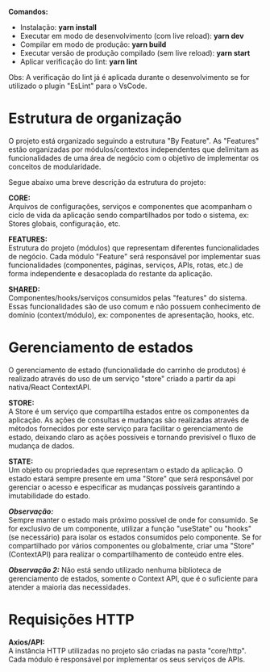 **Comandos:**

- Instalação: **yarn install**
- Executar em modo de desenvolvimento (com live reload): **yarn dev**
- Compilar em modo de produção: **yarn build**
- Executar versão de produção compilado (sem live reload): **yarn start**
- Aplicar verificação do lint: **yarn lint**

Obs: A verificação do lint já é aplicada durante o desenvolvimento se for utilizado o plugin "EsLint" para o VsCode.

# Estrutura de organização

O projeto está organizado seguindo a estrutura "By Feature". As "Features" estão organizadas por módulos/contextos independentes que delimitam as funcionalidades de uma área de negócio com o objetivo de implementar os conceitos de modularidade.

Segue abaixo uma breve descrição da estrutura do projeto:

**CORE:**  
Arquivos de configurações, serviços e componentes que acompanham o ciclo de vida da aplicação sendo compartilhados por todo o sistema, ex: Stores globais, configuração, etc.

**FEATURES:**  
Estrutura do projeto (módulos) que representam diferentes funcionalidades de negócio. Cada módulo "Feature" será responsável por implementar suas funcionalidades (componentes, páginas, serviços, APIs, rotas, etc.) de forma independente e desacoplada do restante da aplicação. 

**SHARED:**  
Componentes/hooks/serviços consumidos pelas "features" do sistema. Essas funcionalidades são de uso comum e não possuem conhecimento de domínio (context/módulo), ex: componentes de apresentação, hooks, etc.

# Gerenciamento de estados

O gerenciamento de estado (funcionalidade do carrinho de produtos) é realizado através do uso de um serviço "store" criado a partir da api nativa/React ContextAPI.

**STORE:**  
A Store é um serviço que compartilha estados entre os componentes da aplicação. As ações de consultas e mudanças são realizadas através de métodos fornecidos por este serviço para facilitar o gerenciamento de estado, deixando claro as ações possíveis e tornando previsível o fluxo de mudança de dados.

**STATE:**  
Um objeto ou propriedades que representam o estado da aplicação. O estado estará sempre presente em uma "Store" que será responsável por gerenciar o acesso e especificar as mudanças possíveis garantindo a imutabilidade do estado.

**_Observação:_**  
Sempre manter o estado mais próximo possível de onde for consumido. Se for exclusivo de um componente, utilizar a função "useState" ou "hooks" (se necessário) para isolar os estados consumidos pelo componente. Se for compartilhado por vários componentes ou globalmente, criar uma "Store" (ContextAPI) para realizar o compartilhamento de conteúdo entre eles.

**_Observação 2:_**
Não está sendo utilizado nenhuma biblioteca de gerenciamento de estados, somente o Context API, que é o suficiente para atender a maioria das necessidades.

# Requisições HTTP

**Axios/API:**  
A instância HTTP utilizadas no projeto são criadas na pasta "core/http". Cada módulo é responsável por implementar os seus serviços de APIs.

